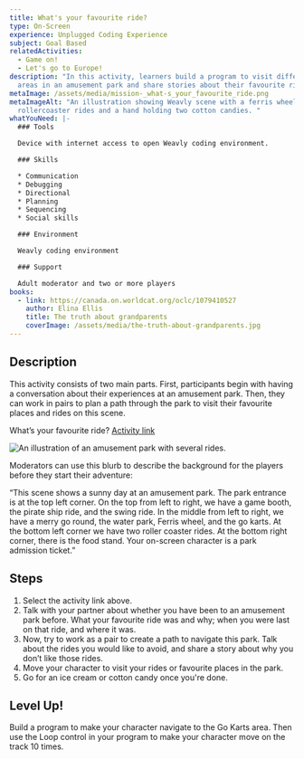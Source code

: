 ```yaml
---
title: What's your favourite ride?
type: On-Screen
experience: Unplugged Coding Experience
subject: Goal Based
relatedActivities:
  - Game on!
  - Let's go to Europe!
description: "In this activity, learners build a program to visit different
  areas in an amusement park and share stories about their favourite rides. "
metaImage: /assets/media/mission-_what-s_your_favourite_ride.png
metaImageAlt: "An illustration showing Weavly scene with a ferris wheel,
  rollercoaster rides and a hand holding two cotton candies. "
whatYouNeed: |-
  ### Tools

  Device with internet access to open Weavly coding environment.

  ### Skills

  * Communication
  * Debugging
  * Directional
  * Planning
  * Sequencing
  * Social skills

  ### Environment

  Weavly coding environment

  ### Support

  Adult moderator and two or more players
books:
  - link: https://canada.on.worldcat.org/oclc/1079410527
    author: Elina Ellis
    title: The truth about grandparents
    coverImage: /assets/media/the-truth-about-grandparents.jpg
---
```

## Description

This activity consists of two main parts. First, participants begin with having a conversation about their experiences at an amusement park. Then, they can work in pairs to plan a path through the park to visit their favourite places and rides on this scene.  

What’s your favourite ride? [Activity link](https://create.weavly.org/?v=1.7&t=default&w=AmusementPark&p=&c=abb&d=&s=abb)

![An illustration of an amusement park with several rides. ](/assets/media/park.jpg "An illustration of an amusement park")

Moderators can use this blurb to describe the background for the players before they start their adventure:

“This scene shows a sunny day at an amusement park. The park entrance is at the top left corner. On the top from left to right, we have a game booth, the pirate ship ride, and the swing ride. In the middle from left to right, we have a merry go round, the water park, Ferris wheel, and the go karts. At the bottom left corner we have two roller coaster rides. At the bottom right corner, there is the food stand. Your on-screen character is a park admission ticket.”

## Steps

1. Select the activity link above.
2. Talk with your partner about whether you have been to an amusement park before. What your favourite ride was and why; when you were last on that ride, and where it was.
3. Now, try to work as a pair to create a path to navigate this park. Talk about the rides you would like to avoid, and share a story about why you don’t like those rides.
4. Move your character to visit your rides or favourite places in the park.
5. Go for an ice cream or cotton candy once you're done.

## Level Up!

Build a program to make your character navigate to the Go Karts area. Then use the Loop control in your program to make your character move on the track 10 times.